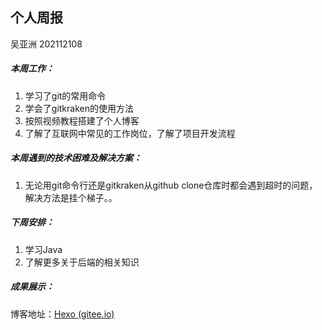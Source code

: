 ## 个人周报

吴亚洲 202112108

##### 本周工作：

1. 学习了git的常用命令
2. 学会了gitkraken的使用方法
3. 按照视频教程搭建了个人博客
4. 了解了互联网中常见的工作岗位，了解了项目开发流程

##### 本周遇到的技术困难及解决方案：

1. 无论用git命令行还是gitkraken从github clone仓库时都会遇到超时的问题，解决方法是挂个梯子。。

##### 下周安排：

1. 学习Java
2. 了解更多关于后端的相关知识

##### 成果展示：

博客地址：[Hexo (gitee.io)](http://y-ay-a.gitee.io/)